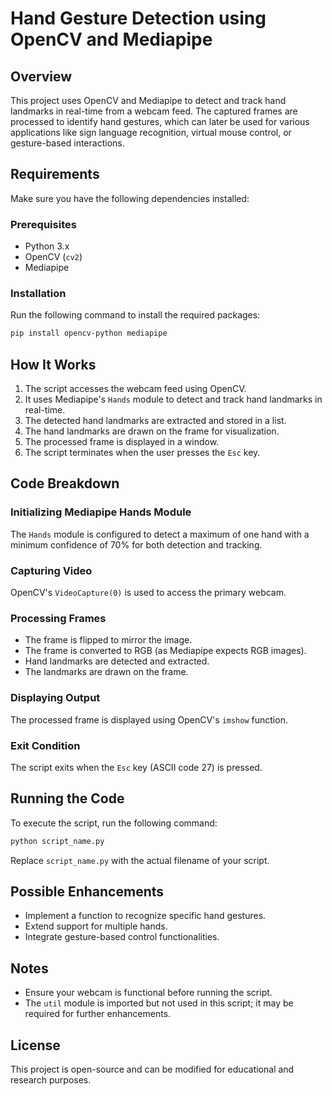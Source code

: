 # Hand Gesture Detection using OpenCV and Mediapipe

## Overview
This project uses OpenCV and Mediapipe to detect and track hand landmarks in real-time from a webcam feed. The captured frames are processed to identify hand gestures, which can later be used for various applications like sign language recognition, virtual mouse control, or gesture-based interactions.

## Requirements
Make sure you have the following dependencies installed:

### Prerequisites
- Python 3.x
- OpenCV (`cv2`)
- Mediapipe

### Installation
Run the following command to install the required packages:
```sh
pip install opencv-python mediapipe
```

## How It Works
1. The script accesses the webcam feed using OpenCV.
2. It uses Mediapipe's `Hands` module to detect and track hand landmarks in real-time.
3. The detected hand landmarks are extracted and stored in a list.
4. The hand landmarks are drawn on the frame for visualization.
5. The processed frame is displayed in a window.
6. The script terminates when the user presses the `Esc` key.

## Code Breakdown
### Initializing Mediapipe Hands Module
The `Hands` module is configured to detect a maximum of one hand with a minimum confidence of 70% for both detection and tracking.

### Capturing Video
OpenCV's `VideoCapture(0)` is used to access the primary webcam.

### Processing Frames
- The frame is flipped to mirror the image.
- The frame is converted to RGB (as Mediapipe expects RGB images).
- Hand landmarks are detected and extracted.
- The landmarks are drawn on the frame.

### Displaying Output
The processed frame is displayed using OpenCV's `imshow` function.

### Exit Condition
The script exits when the `Esc` key (ASCII code 27) is pressed.

## Running the Code
To execute the script, run the following command:
```sh
python script_name.py
```
Replace `script_name.py` with the actual filename of your script.

## Possible Enhancements
- Implement a function to recognize specific hand gestures.
- Extend support for multiple hands.
- Integrate gesture-based control functionalities.

## Notes
- Ensure your webcam is functional before running the script.
- The `util` module is imported but not used in this script; it may be required for further enhancements.

## License
This project is open-source and can be modified for educational and research purposes.

